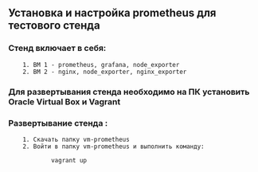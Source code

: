 ## Установка и настройка prometheus для тестового стенда

### Стенд включает в себя:
        1. ВМ 1 - prometheus, grafana, node_exporter
        2. BM 2 - nginx, node_exporter, nginx_exporter

### Для развертывания стенда необходимо на ПК установить Oracle Virtual Box и Vagrant 

### Развертывание  стенда :
        1. Скачать папку vm-prometheus 
        2. Войти в папку vm-prometheus и выполнить команду:

                vagrant up
    
    

